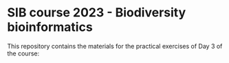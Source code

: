 # SIB course 2023 - Biodiversity bioinformatics

This repository contains the materials for the practical exercises of Day 3 of the course: